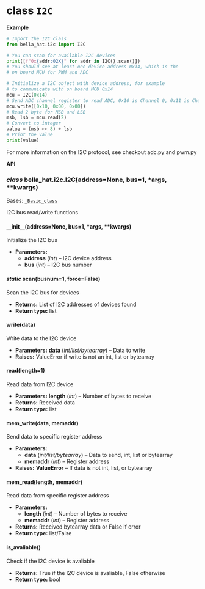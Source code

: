 # class `I2C`

**Example**

```python
# Import the I2C class
from bella_hat.i2c import I2C

# You can scan for available I2C devices
print([f"0x{addr:02X}" for addr in I2C().scan()])
# You should see at least one device address 0x14, which is the
# on board MCU for PWM and ADC

# Initialize a I2C object with device address, for example
# to communicate with on board MCU 0x14
mcu = I2C(0x14)
# Send ADC channel register to read ADC, 0x10 is Channel 0, 0x11 is Channel 1, etc.
mcu.write([0x10, 0x00, 0x00])
# Read 2 byte for MSB and LSB
msb, lsb = mcu.read(2)
# Convert to integer
value = (msb << 8) + lsb
# Print the value
print(value)
```

For more information on the I2C protocol, see checkout adc.py and pwm.py

**API**

### *class* bella_hat.i2c.I2C(address=None, bus=1, \*args, \*\*kwargs)

Bases: [`_Basic_class`](api_basic_class.md#bella_hat.basic._Basic_class)

I2C bus read/write functions

#### \_\_init_\_(address=None, bus=1, \*args, \*\*kwargs)

Initialize the I2C bus

* **Parameters:**
  * **address** (*int*) – I2C device address
  * **bus** (*int*) – I2C bus number

#### *static* scan(busnum=1, force=False)

Scan the I2C bus for devices

* **Returns:**
  List of I2C addresses of devices found
* **Return type:**
  list

#### write(data)

Write data to the I2C device

* **Parameters:**
  **data** (*int/list/bytearray*) – Data to write
* **Raises:**
  ValueError if write is not an int, list or bytearray

#### read(length=1)

Read data from I2C device

* **Parameters:**
  **length** (*int*) – Number of bytes to receive
* **Returns:**
  Received data
* **Return type:**
  list

#### mem_write(data, memaddr)

Send data to specific register address

* **Parameters:**
  * **data** (*int/list/bytearray*) – Data to send, int, list or bytearray
  * **memaddr** (*int*) – Register address
* **Raises:**
  **ValueError** – If data is not int, list, or bytearray

#### mem_read(length, memaddr)

Read data from specific register address

* **Parameters:**
  * **length** (*int*) – Number of bytes to receive
  * **memaddr** (*int*) – Register address
* **Returns:**
  Received bytearray data or False if error
* **Return type:**
  list/False

#### is_avaliable()

Check if the I2C device is avaliable

* **Returns:**
  True if the I2C device is avaliable, False otherwise
* **Return type:**
  bool
